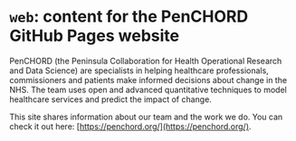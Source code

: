 # `web`: content for the PenCHORD GitHub Pages website

PenCHORD (the Peninsula Collaboration for Health Operational Research and Data Science) are specialists in helping healthcare professionals, commissioners and patients make informed decisions about change in the NHS. The team uses open and advanced quantitative techniques to model healthcare services and predict the impact of change.

This site shares information about our team and the work we do. You can check it out here: [https://penchord.org/](https://penchord.org/).
